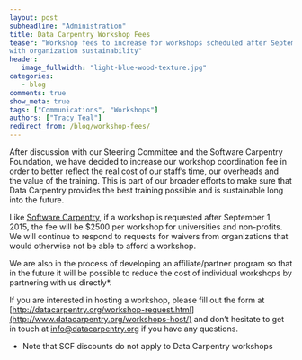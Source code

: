 ```yaml
---
layout: post
subheadline: "Administration"
title: Data Carpentry Workshop Fees
teaser: "Workshop fees to increase for workshops scheduled after September 1, 2015 to help
with organization sustainability"
header:
   image_fullwidth: "light-blue-wood-texture.jpg"
categories:
   - blog
comments: true
show_meta: true
tags: ["Communications", "Workshops"]
authors: ["Tracy Teal"]
redirect_from: /blog/workshop-fees/
---
```


After discussion with our Steering Committee and the Software Carpentry Foundation,
we have decided to increase our workshop coordination fee in order to better
reflect the real cost of our staff’s time, our overheads and the value of the
training. This is part of our broader efforts to make sure that Data Carpentry
provides the best training possible and is sustainable long into the future.

Like [Software Carpentry](http://software-carpentry.org/blog/), if a workshop is requested after September 1, 2015, the
fee will be $2500 per workshop for universities and non-profits. We will continue
to respond to requests for waivers from organizations that would otherwise not
be able to afford a workshop.

We are also in the process of developing an affiliate/partner program so that in the
future it will be possible to reduce the cost of individual workshops by partnering
with us directly*.

If you are interested in hosting a workshop, please fill out the form at
[http://datacarpentry.org/workshop-request.html](http://www.datacarpentry.org/workshops-host/)
and don’t hesitate to get in touch at [info@datacarpentry.org](mailto:info@datacarpentry.org) if you have any questions.

* Note that SCF discounts do not apply to Data Carpentry workshops
